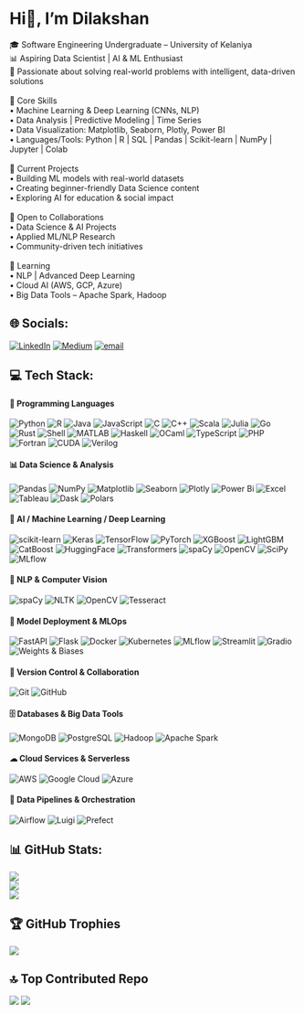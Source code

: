 # Hi👋, I’m Dilakshan
🎓 Software Engineering Undergraduate – University of Kelaniya <br>📊 Aspiring Data Scientist | AI & ML Enthusiast <br>🧠 Passionate about solving real-world problems with intelligent, data-driven solutions <br><br>🔬 Core Skills <br>• Machine Learning & Deep Learning (CNNs, NLP) <br>• Data Analysis | Predictive Modeling | Time Series <br>• Data Visualization: Matplotlib, Seaborn, Plotly, Power BI <br>• Languages/Tools: Python | R | SQL | Pandas | Scikit-learn | NumPy | Jupyter | Colab <br><br>💼 Current Projects <br>• Building ML models with real-world datasets <br>• Creating beginner-friendly Data Science content <br>• Exploring AI for education & social impact <br><br>🤝 Open to Collaborations <br>• Data Science & AI Projects <br>• Applied ML/NLP Research <br>• Community-driven tech initiatives <br><br>🌱 Learning <br>• NLP | Advanced Deep Learning <br>• Cloud AI (AWS, GCP, Azure) <br>• Big Data Tools – Apache Spark, Hadoop

## 🌐 Socials:
[![LinkedIn](https://img.shields.io/badge/LinkedIn-%230077B5.svg?logo=linkedin&logoColor=white)](https://linkedin.com/in/https://www.linkedin.com/in/sivanathandilakshan) [![Medium](https://img.shields.io/badge/Medium-12100E?logo=medium&logoColor=white)](https://medium.com/@https://medium.com/@sivanathandilakshan) [![email](https://img.shields.io/badge/Email-D14836?logo=gmail&logoColor=white)](mailto:dilakshan.info@gmail.com) 

## 💻 Tech Stack:
#### 🧠 Programming Languages
![Python](https://img.shields.io/badge/python-3670A0?style=for-the-badge&logo=python&logoColor=ffdd54)
![R](https://img.shields.io/badge/r-%23276DC3.svg?style=for-the-badge&logo=r&logoColor=white)
![Java](https://img.shields.io/badge/java-%23ED8B00.svg?style=for-the-badge&logo=openjdk&logoColor=white)
![JavaScript](https://img.shields.io/badge/javascript-%23323330.svg?style=for-the-badge&logo=javascript&logoColor=%23F7DF1E)
![C](https://img.shields.io/badge/c-%2300599C.svg?style=for-the-badge&logo=c&logoColor=white)
![C++](https://img.shields.io/badge/c++-%2300599C.svg?style=for-the-badge&logo=c%2B%2B&logoColor=white)
![Scala](https://img.shields.io/badge/scala-%23DC322F.svg?style=for-the-badge&logo=scala&logoColor=white)
![Julia](https://img.shields.io/badge/Julia-%23A270BA.svg?style=for-the-badge&logo=julia&logoColor=white)
![Go](https://img.shields.io/badge/go-%2300ADD8.svg?style=for-the-badge&logo=go&logoColor=white)
![Rust](https://img.shields.io/badge/rust-%23000000.svg?style=for-the-badge&logo=rust&logoColor=white)
![Shell](https://img.shields.io/badge/Shell-%23121011.svg?style=for-the-badge&logo=gnu-bash&logoColor=white)
![MATLAB](https://img.shields.io/badge/MATLAB-%23e16737.svg?style=for-the-badge&logo=Mathworks&logoColor=white)
![Haskell](https://img.shields.io/badge/Haskell-5e5086?style=for-the-badge&logo=haskell&logoColor=white)
![OCaml](https://img.shields.io/badge/OCaml-ef7a08.svg?style=for-the-badge&logo=ocaml&logoColor=white)
![TypeScript](https://img.shields.io/badge/typescript-007acc?style=for-the-badge&logo=typescript&logoColor=white)
![PHP](https://img.shields.io/badge/php-777bb4?style=for-the-badge&logo=php&logoColor=white)
![Fortran](https://img.shields.io/badge/Fortran-734F96.svg?style=for-the-badge&logo=fortran&logoColor=white)
![CUDA](https://img.shields.io/badge/CUDA-76B900?style=for-the-badge&logo=nvidia&logoColor=white)
![Verilog](https://img.shields.io/badge/Verilog-EC7D00.svg?style=for-the-badge&logoColor=white)
#### 📊 Data Science & Analysis
![Pandas](https://img.shields.io/badge/pandas-%23150458.svg?style=for-the-badge&logo=pandas&logoColor=white)
![NumPy](https://img.shields.io/badge/numpy-%23013243.svg?style=for-the-badge&logo=numpy&logoColor=white)
![Matplotlib](https://img.shields.io/badge/Matplotlib-%23ffffff.svg?style=for-the-badge&logo=Matplotlib&logoColor=black)
![Seaborn](https://img.shields.io/badge/seaborn-2E4A62?style=for-the-badge&logoColor=white)
![Plotly](https://img.shields.io/badge/Plotly-%233F4F75.svg?style=for-the-badge&logo=plotly&logoColor=white)
![Power Bi](https://img.shields.io/badge/power_bi-F2C811?style=for-the-badge&logo=powerbi&logoColor=black)
![Excel](https://img.shields.io/badge/Microsoft%20Excel-217346?style=for-the-badge&logo=microsoft-excel&logoColor=white)
![Tableau](https://img.shields.io/badge/Tableau-E97627?style=for-the-badge&logo=Tableau&logoColor=white)
![Dask](https://img.shields.io/badge/Dask-9966FF.svg?style=for-the-badge&logoColor=white)
![Polars](https://img.shields.io/badge/Polars-009E73.svg?style=for-the-badge&logoColor=white)
#### 🤖 AI / Machine Learning / Deep Learning
![scikit-learn](https://img.shields.io/badge/scikit--learn-%23F7931E.svg?style=for-the-badge&logo=scikit-learn&logoColor=white)
![Keras](https://img.shields.io/badge/Keras-%23D00000.svg?style=for-the-badge&logo=Keras&logoColor=white)
![TensorFlow](https://img.shields.io/badge/TensorFlow-%23FF6F00.svg?style=for-the-badge&logo=TensorFlow&logoColor=white)
![PyTorch](https://img.shields.io/badge/PyTorch-%23EE4C2C.svg?style=for-the-badge&logo=PyTorch&logoColor=white)
![XGBoost](https://img.shields.io/badge/XGBoost-A7352C.svg?style=for-the-badge&logoColor=white)
![LightGBM](https://img.shields.io/badge/LightGBM-8CBB16.svg?style=for-the-badge&logoColor=white)
![CatBoost](https://img.shields.io/badge/CatBoost-FFBB00.svg?style=for-the-badge&logoColor=black)
![HuggingFace](https://img.shields.io/badge/HuggingFace-%23FFD21F.svg?style=for-the-badge&logo=huggingface&logoColor=black)
![Transformers](https://img.shields.io/badge/Transformers-ffcc00.svg?style=for-the-badge&logo=transformers&logoColor=black)
![spaCy](https://img.shields.io/badge/spaCy-%23006ebb.svg?style=for-the-badge&logoColor=white)
![OpenCV](https://img.shields.io/badge/OpenCV-5C3EE8.svg?style=for-the-badge&logo=opencv&logoColor=white)
![SciPy](https://img.shields.io/badge/SciPy-%230C55A5.svg?style=for-the-badge&logo=scipy&logoColor=white)
![MLflow](https://img.shields.io/badge/mlflow-%23d9ead3.svg?style=for-the-badge&logo=numpy&logoColor=blue)
#### 🧠 NLP & Computer Vision
![spaCy](https://img.shields.io/badge/spaCy-%23006ebb.svg?style=for-the-badge&logoColor=white)
![NLTK](https://img.shields.io/badge/NLTK-85C1E9.svg?style=for-the-badge&logoColor=black)
![OpenCV](https://img.shields.io/badge/OpenCV-5C3EE8.svg?style=for-the-badge&logo=opencv&logoColor=white)
![Tesseract](https://img.shields.io/badge/Tesseract-FF9F00.svg?style=for-the-badge&logoColor=black)
#### 🔬 Model Deployment & MLOps
![FastAPI](https://img.shields.io/badge/FastAPI-009688.svg?style=for-the-badge&logo=fastapi&logoColor=white)
![Flask](https://img.shields.io/badge/Flask-000000.svg?style=for-the-badge&logo=flask&logoColor=white)
![Docker](https://img.shields.io/badge/docker-%230db7ed.svg?style=for-the-badge&logo=docker&logoColor=white)
![Kubernetes](https://img.shields.io/badge/Kubernetes-326CE5.svg?style=for-the-badge&logo=Kubernetes&logoColor=white)
![MLflow](https://img.shields.io/badge/mlflow-%23d9ead3.svg?style=for-the-badge&logo=numpy&logoColor=blue)
![Streamlit](https://img.shields.io/badge/Streamlit-FF4B4B.svg?style=for-the-badge&logo=streamlit&logoColor=white)
![Gradio](https://img.shields.io/badge/Gradio-7289DA.svg?style=for-the-badge&logoColor=white)
![Weights & Biases](https://img.shields.io/badge/W%26B-FFBE00.svg?style=for-the-badge&logo=weightsandbiases&logoColor=black)
#### 🔧 Version Control & Collaboration
![Git](https://img.shields.io/badge/Git-F05032.svg?style=for-the-badge&logo=git&logoColor=white)
![GitHub](https://img.shields.io/badge/GitHub-181717.svg?style=for-the-badge&logo=github&logoColor=white)
#### 🗄 Databases & Big Data Tools
![MongoDB](https://img.shields.io/badge/MongoDB-47A248.svg?style=for-the-badge&logo=mongodb&logoColor=white)
![PostgreSQL](https://img.shields.io/badge/PostgreSQL-336791.svg?style=for-the-badge&logo=postgresql&logoColor=white)
![Hadoop](https://img.shields.io/badge/Hadoop-66CCFF.svg?style=for-the-badge&logo=hadoop&logoColor=white)
![Apache Spark](https://img.shields.io/badge/Apache%20Spark-E25A1C.svg?style=for-the-badge&logo=apache-spark&logoColor=white)
#### ☁ Cloud Services & Serverless
![AWS](https://img.shields.io/badge/AWS-232F3E.svg?style=for-the-badge&logo=amazonaws&logoColor=white)
![Google Cloud](https://img.shields.io/badge/Google%20Cloud-4285F4.svg?style=for-the-badge&logo=google-cloud&logoColor=white)
![Azure](https://img.shields.io/badge/Azure-0089D6.svg?style=for-the-badge&logo=microsoft-azure&logoColor=white)
#### 🔄 Data Pipelines & Orchestration
![Airflow](https://img.shields.io/badge/Airflow-017B60.svg?style=for-the-badge&logo=apache-airflow&logoColor=white)
![Luigi](https://img.shields.io/badge/Luigi-5382a1.svg?style=for-the-badge&logo=luigi&logoColor=white)
![Prefect](https://img.shields.io/badge/Prefect-00b5e2.svg?style=for-the-badge&logo=prefect&logoColor=white)

## 📊 GitHub Stats:
![](https://github-readme-stats.vercel.app/api?username=SGDilakshan&theme=holi&hide_border=false&include_all_commits=true&count_private=true)<br/>
![](https://nirzak-streak-stats.vercel.app/?user=SGDilakshan&theme=holi&hide_border=false)<br/>
![](https://github-readme-stats.vercel.app/api/top-langs/?username=SGDilakshan&theme=holi&hide_border=false&include_all_commits=true&count_private=true&layout=compact)

## 🏆 GitHub Trophies
![](https://github-profile-trophy.vercel.app/?username=SGDilakshan&theme=holi&no-frame=false&no-bg=false&margin-w=4)

## 🔝 Top Contributed Repo
![](https://github-contributor-stats.vercel.app/api?username=SGDilakshan&limit=5&theme=holi&combine_all_yearly_contributions=true)
[![](https://visitcount.itsvg.in/api?id=SGDilakshan&icon=4&color=1)](https://visitcount.itsvg.in)
